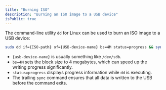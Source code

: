 ```yaml
---
title: "Burning ISO"
description: "Burning an ISO image to a USB device"
isPublic: true
---
```


The command-line utility `dd` for Linux can be used to burn an ISO image to a
USB device:

```sh
sudo dd if={ISO-path} of={USB-device-name} bs=4M status=progress && sync
```

* `{usb-device-name}` is usually something like `/dev/sdb`.
* `bs=4M` sets the block size to 4 megabytes, which can speed up the writing progress significantly.
* `status=progress` displays progress information while `dd` is executing.
* The trailing `sync` command ensures that all data is written to the USB
  before the command exits.
